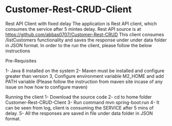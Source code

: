 # Customer-Rest-CRUD-Client
Rest API Client with fixed delay
The application is Rest API client, which consumes the service after 5 mintes delay. Rest API source is at https://github.com/abbas0707/Customer-Rest-CRUD
This client consumes /listCustomers functionality and saves the response under under data folder in JSON format.
In order to the run the client, please follow the below instructions

Pre-Requisites

1- Java 8 installed on the system
2- Maven must be installed and configure greater than version 3, Configure environment variable M2_HOME and add PATH variable (Please follow the instruction from maven site incase of any issue on how how to configure maven) 


Running the client
1- Download the source code
2- cd to home folder  Customer-Rest-CRUD-Client
3- Run command 
   mvn spring-boot:run
4- It can be seen from log, client is consuming the SERVICE after 5 mins of delay.
5- All the responses are saved in file under data folder in JSON format.
